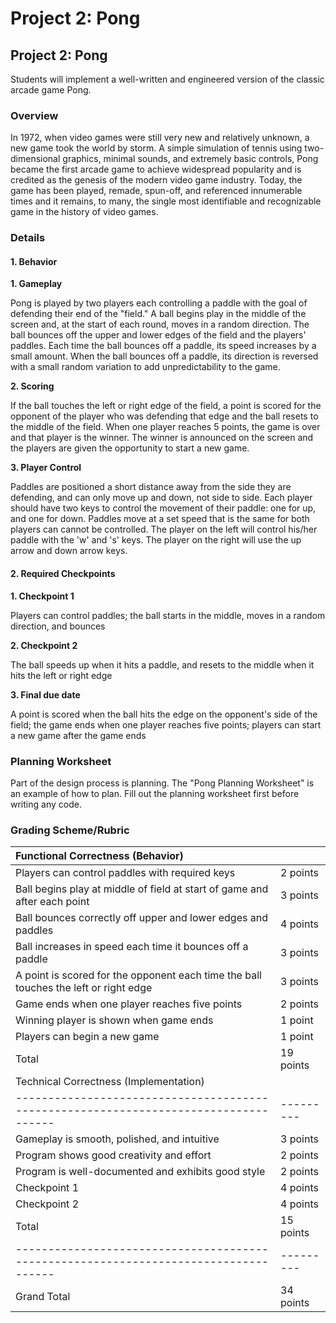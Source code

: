# Project 2: Pong

## Project 2: Pong

Students will implement a well-written and engineered version of the classic arcade game Pong.

### Overview

In 1972, when video games were still very new and relatively unknown, a new game took the world by storm. A simple simulation of tennis using two-dimensional graphics, minimal sounds, and extremely basic controls, Pong became the first arcade game to achieve widespread popularity and is credited as the genesis of the modern video game industry. Today, the game has been played, remade, spun-off, and referenced innumerable times and it remains, to many, the single most identifiable and recognizable game in the history of video games.

### Details

#### 1. Behavior

**1. Gameplay**

Pong is played by two players each controlling a paddle with the goal of defending their end of the "field." A ball begins play in the middle of the screen and, at the start of each round, moves in a random direction. The ball bounces off the upper and lower edges of the field and the players' paddles. Each time the ball bounces off a paddle, its speed increases by a small amount. When the ball bounces off a paddle, its direction is reversed with a small random variation to add unpredictability to the game.

**2. Scoring**

If the ball touches the left or right edge of the field, a point is scored for the opponent of the player who was defending that edge and the ball resets to the middle of the field. When one player reaches 5 points, the game is over and that player is the winner. The winner is announced on the screen and the players are given the opportunity to start a new game.

**3. Player Control**

Paddles are positioned a short distance away from the side they are defending, and can only move up and down, not side to side. Each player should have two keys to control the movement of their paddle: one for up, and one for down. Paddles move at a set speed that is the same for both players can cannot be controlled. The player on the left will control his/her paddle with the 'w' and 's' keys. The player on the right will use the up arrow and down arrow keys.

#### 2. Required Checkpoints

**1. Checkpoint 1**

Players can control paddles; the ball starts in the middle, moves in a random direction, and bounces

**2. Checkpoint 2**

The ball speeds up when it hits a paddle, and resets to the middle when it hits the left or right edge

**3.  Final due date**

A point is scored when the ball hits the edge on the opponent's side of the field; the game ends when one player reaches five points; players can start a new game after the game ends

### Planning Worksheet

Part of the design process is planning. The "Pong Planning Worksheet" is an example of how to plan. Fill out the planning worksheet first before writing any code.

### Grading Scheme/Rubric

| Functional Correctness \(Behavior\) |  |
| :--- | :--- |
| Players can control paddles with required keys | 2 points |
| Ball begins play at middle of field at start of game and after each point | 3 points |
| Ball bounces correctly off upper and lower edges and paddles | 4 points |
| Ball increases in speed each time it bounces off a paddle | 3 points |
| A point is scored for the opponent each time the ball touches the left or right edge | 3 points |
| Game ends when one player reaches five points | 2 points |
| Winning player is shown when game ends | 1 point |
| Players can begin a new game | 1 point |
| Total | 19 points |
| Technical Correctness \(Implementation\) |  |
| ------------------------------------------------------------------------------------ | --------- |
| Gameplay is smooth, polished, and intuitive | 3 points |
| Program shows good creativity and effort | 2 points |
| Program is well-documented and exhibits good style | 2 points |
| Checkpoint 1 | 4 points |
| Checkpoint 2 | 4 points |
| Total | 15 points |
| ------------------------------------------------------------------------------------ | --------- |
| Grand Total | 34 points |

